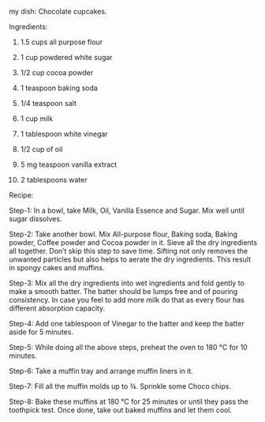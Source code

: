 my dish: 
Chocolate cupcakes.

Ingredients:

 1. 1.5 cups all purpose flour

 2. 1 cup powdered white sugar

 3. 1/2 cup cocoa powder

 4. 1 teaspoon baking soda

 5. 1/4 teaspoon salt

 6. 1 cup milk

 7. 1 tablespoon white vinegar

 8. 1/2 cup of oil

 9. 5 mg teaspoon vanilla extract

 10. 2 tablespoons water
 
 
 Recipe:

   Step-1: In a bowl, take Milk, Oil, Vanilla Essence and Sugar. Mix well until sugar dissolves.

   Step-2: Take another bowl. Mix All-purpose flour, Baking soda, Baking powder, Coffee powder and Cocoa powder in it. Sieve all the dry ingredients all together.      Don’t skip this step to save time. Sifting not only removes the unwanted particles but also helps to aerate the dry ingredients. This result in spongy cakes and    muffins.

   Step-3: Mix all the dry ingredients into wet ingredients and fold gently to make a smooth batter. The batter should be lumps free and of pouring consistency. In    case you feel to add more milk do that as every flour has different absorption capacity.

   Step-4: Add one tablespoon of Vinegar to the batter and keep the batter aside for 5 minutes.

   Step-5: While doing all the above steps, preheat the oven to 180 °C for 10 minutes.

   Step-6: Take a muffin tray and arrange muffin liners in it.

   Step-7: Fill all the muffin molds up to ¾. Sprinkle some Choco chips.

   Step-8: Bake these muffins at 180 °C for 25 minutes or until they pass the toothpick test. Once done, take out baked muffins and let them cool.


